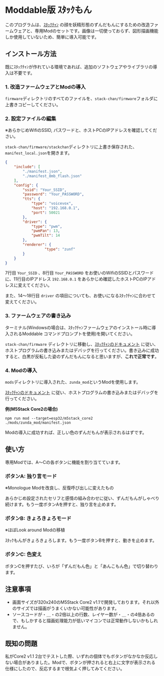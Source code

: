 # Moddable版 ｽﾀｯｸもん

このプログラムは、[ｽﾀｯｸﾁｬﾝ](https://github.com/stack-chan/stack-chan) の顔を妖精形態のずんだもんにするための改造ファームウェアと、専用Modのセットです。画像は一切使っておらず、図形描画機能しか使用していないため、簡単に導入可能です。

## インストール方法

既にｽﾀｯｸﾁｬﾝが作れている環境であれば、追加のソフトウェアやライブラリの導入は不要です。

### 1. 改造ファームウェアとModの導入

`firmware`ディレクトリのすべてのファイルを、`stack-chan/firmware`フォルダに上書きコピーしてください。

### 2. 設定ファイルの編集

※あらかじめWifiのSSID, パスワードと、ホストPCのIPアドレスを確認してください。

`stack-chan/firmware/stackchan`ディレクトリに上書き保存された、`manifest_local.json`を開きます。
```json
{
    "include": [
        "./manifest.json",
		"./manifest_8mb_flash.json"
    ],
    "config": {
		"ssid": "Your_SSID",
        "password": "Your_PASSWORD",
        "tts": {
            "type": "voicevox",
            "host": "192.168.0.1",
            "port": 50021
        },
        "driver": {
			"type": "pwm",
			"pwmPan": 13,
			"pwmTilt": 14
        },
        "renderer": {
			      "type": "zunf"
        }
    }
}
```

7行目 `Your_SSID` 、8行目 `Your_PASSWORD` をお使いのWifiのSSIDとパスワードに、11行目のIPアドレス `192.168.0.1` をあらかじめ確認したホストPCのIPアドレスに変えてください。

また、14～18行目 `driver` の項目についても、お使いになるｽﾀｯｸﾁｬﾝに合わせて変えてください。

### 3. ファームウェアの書き込み
ターミナル(Windowsの場合は、ｽﾀｯｸﾁｬﾝファームウェアのインストール時に導入されるModdable コマンドプロンプトを使用)を開いてください。

`stack-chan/firmware` ディレクトリに移動し、[ｽﾀｯｸﾁｬﾝのドキュメント](https://github.com/stack-chan/stack-chan/blob/dev/v1.0/firmware/docs/flashing-firmware_ja.md) に従い、ホストプログラムの書き込みまたはデバッグを行ってください。書き込みに成功すると、白黒が反転した姿のずんだもんになると思いますが、**これで正常です**。

### 4. Modの導入

`mods`ディレクトリに導入された、`zunda_mod`というModを使用します。

[ｽﾀｯｸﾁｬﾝのドキュメント](https://github.com/stack-chan/stack-chan/blob/dev/v1.0/firmware/docs/flashing-firmware_ja.md) に従い、ホストプログラムの書き込みまたはデバッグを行ってください。

**例(M5Stack Core2の場合)**

```console
npm run mod --target=esp32/m5stack_core2 ./mods/zunda_mod/manifest.json
```
Modの導入に成功すれば、正しい色のずんだもんが表示されるはずです。

## 使い方
専用Modでは、A～Cの各ボタンに機能を割り当てています。

### ボタンA: 独り言モード

※Monologue Modを改良し、反復呼び出しに変えたもの

あらかじめ設定されたセリフと感情の組み合わせに従い、ずんだもんがしゃべり続けます。もう一度ボタンAを押すと、独り言を止めます。

### ボタンB: きょろきょろモード

※ほぼLook around Modの移植

ｽﾀｯｸもんがきょろきょろします。もう一度ボタンBを押すと、動きを止めます。

### ボタンC: 色変え

ボタンCを押すたび、いろが「ずんだもん色」と「あんこもん色」で切り替わります。

## 注意事項

- 画面サイズが320x240のM5Stack Core2 v1.1で開発しております。それ以外のサイズでは描画がうまくいかない可能性があります。
- ソースコードが・＿・の2倍以上の行数、レイヤー数が・＿・の4倍あるので、もしかすると描画処理能力が低いマイコンでは正常動作しないかもしれません。

## 既知の問題

私がCore2 v1.1 2台でテストした際、いずれの個体でもボタンがなかなか反応しない場合がありました。Modで、ボタンが押されると右上に文字が表示される仕様にしたので、反応するまで根気よく押してみてください。
